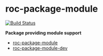 # roc-package-module
[![Build Status](https://travis-ci.org/rocjs/roc-package-module.svg?branch=master)](https://travis-ci.org/rocjs/roc-package-module)

__Package providing module support__  
- [roc-package-module](/packages/roc-package-module)
- [roc-package-module-dev](/packages/roc-package-module-dev)
